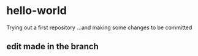 # hello-world
Trying out a first repository
...and making some changes to be committed

## edit made in the branch

